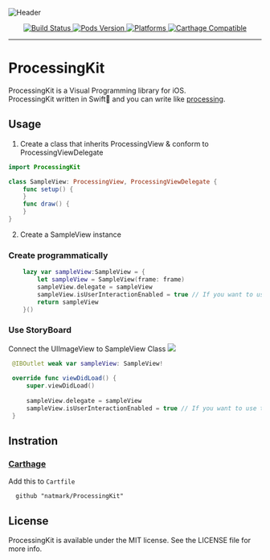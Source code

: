 ![Header](https://github.com/natmark/ProcessingKit/blob/master/Resources/ProcessingKit-Header.png?raw=true)

<p align="center">
    <a href="https://travis-ci.com/natmark/ProcessingKit">
        <img src="https://travis-ci.com/natmark/ProcessingKit.svg?token=nzmukddH8XeX8xpNA4qP&branch=master"
             alt="Build Status">
    </a>
    <a href="https://cocoapods.org/pods/ProcessingKit">
        <img src="https://img.shields.io/cocoapods/v/ProcessingKit.svg?style=flat"
             alt="Pods Version">
    </a>
    <a href="https://github.com/ProcessingKit/">
        <img src="https://img.shields.io/cocoapods/p/ProcessingKit.svg?style=flat"
             alt="Platforms">
    </a>
    <a href="https://github.com/Carthage/Carthage">
        <img src="https://img.shields.io/badge/Carthage-compatible-brightgreen.svg?style=flat"
             alt="Carthage Compatible">
    </a>
</p>

----------------

# ProcessingKit
ProcessingKit is a Visual Programming library for iOS.  
ProcessingKit written in Swift🐧 and you can write like [processing](https://github.com/processing/processing).

## Usage
1. Create a class that inherits ProcessingView & conform to ProcessingViewDelegate

```Swift
import ProcessingKit

class SampleView: ProcessingView, ProcessingViewDelegate {
    func setup() {
    }
    func draw() {
    }
}
```

2. Create a SampleView instance
### Create programmatically
```Swift
    lazy var sampleView:SampleView = {
        let sampleView = SampleView(frame: frame)
        sampleView.delegate = sampleView
        sampleView.isUserInteractionEnabled = true // If you want to use touch events
        return sampleView
    }()
```

### Use StoryBoard
Connect the UIImageView to SampleView Class 
![](https://github.com/natmark/ProcessingKit/blob/master/Resources/Storyboard-Usage.png?raw=true)
```Swift
 @IBOutlet weak var sampleView: SampleView!
 
 override func viewDidLoad() {
     super.viewDidLoad()
     
     sampleView.delegate = sampleView
     sampleView.isUserInteractionEnabled = true // If you want to use touch events
 }
```

## Instration
### [Carthage](https://github.com/Carthage/Carthage)
Add this to `Cartfile`
```
  github "natmark/ProcessingKit"
```

## License
ProcessingKit is available under the MIT license. See the LICENSE file for more info.
